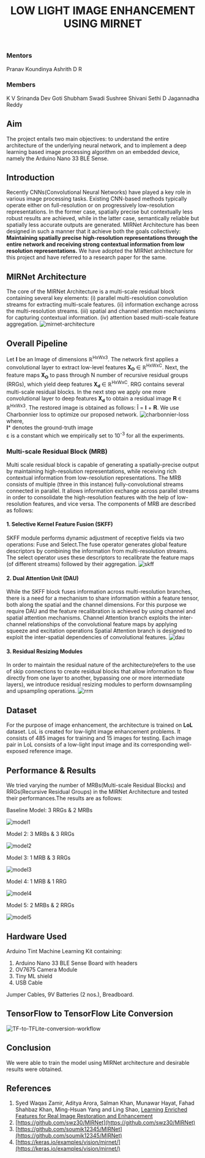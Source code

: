 ﻿---
layout: post

title: "LOW LIGHT IMAGE ENHANCEMENT USING MIRNET"

description: This project implements a deep learning model based on MIRNet architecture to recover high quality, well-defined images from their degraded version on an embedded device, namely the Arduino Nano 33 BLE Sense.

categories: diode
thumbnail: "2023_llie.jpg"
year: 2023

gmeet: ""
---

### Mentors
Pranav Koundinya
Ashrith D R

### Members
K V Srinanda
Dev Goti
Shubham Swadi
Sushree Shivani Sethi
D Jagannadha Reddy

## Aim
The project entails two main objectives: to understand the entire architecture of the underlying neural network, and to implement a deep learning based image processing algorithm on an embedded device, namely the Arduino Nano 33 BLE Sense.

## Introduction
Recently CNNs(Convolutional Neural Networks) have played a key role in various image processing tasks. Existing CNN-based methods typically operate either on full-resolution or on progressively low-resolution representations. In the former case, spatially precise but contextually less robust results are achieved, while in the latter case, semantically reliable but spatially less accurate outputs are generated. MIRNet Architecture has been designed in such a manner that it achieve both the goals collectively: **Maintaining spatially precise high-resolution representations through the entire network and receiving strong contextual information from low resolution representations.** We have adopted the MIRNet architecture for this project and have referred to a research paper for the same.

## MIRNet Architecture
The core of the MIRNet Architecture is a multi-scale residual block containing several key elements:
(i) parallel multi-resolution convolution streams for extracting multi-scale features.
(ii) information exchange across the multi-resolution streams.
(iii) spatial and channel attention mechanisms for capturing contextual information.
(iv) attention based multi-scale feature aggregation.
![mirnet-architecture](/virtual-expo/assets/img/diode/low_light_image_enhancement_using_mirnet/mirnet.jpg)

## Overall Pipeline
Let 𝐈 be an Image of dimensions ℝ<sup>HxWx3</sup>. The network first applies a convolutional layer to extract low-level features 𝐗<sub>𝐎</sub> ∈ ℝ<sup>HxWxC</sup>. Next, the feature maps 𝐗<sub>𝐎</sub> to pass through N number of recursive residual groups (RRGs), which yield deep features 𝐗<sub>𝐝</sub> ∈ ℝ<sup>HxWxC</sup>. RRG contains several multi-scale residual blocks. In the next step we apply one more convolutional layer to deep features 𝐗<sub>𝐝</sub> to obtain a residual image 𝐑 ∈ ℝ<sup>HxWx3</sup>. The restored image is obtained as follows: Î = 𝐈 + 𝐑. We use Charbonnier loss to optimize our proposed network.
![charbonnier-loss](/virtual-expo/assets/img/diode/low_light_image_enhancement_using_mirnet/charbonnier_loss.png)
where,<br>
𝐈* denotes the ground-truth image<br>
ε is a constant which we empirically set to 10<sup>-3</sup> for all the experiments.

### Multi-scale Residual Block (MRB)
Multi scale residual block is capable of generating a spatially-precise output by maintaining high-resolution representations, while receiving rich contextual information from low-resolution representations. The MRB consists of multiple (three in this instance) fully-convolutional streams connected in parallel. It allows information exchange across parallel streams in order to consolidate the high-resolution features with the help of low-resolution features, and vice versa. The components of MRB are described as follows:

#### 1. Selective Kernel Feature Fusion (SKFF)
SKFF module performs dynamic adjustment of receptive fields via two operations: Fuse and Select.The fuse operator generates global feature descriptors by combining the information from multi-resolution streams. The select operator uses these descriptors to recalibrate the feature maps (of different streams) followed by their aggregation.
![skff](/virtual-expo/assets/img/diode/low_light_image_enhancement_using_mirnet/skff.jpg)

#### 2. Dual Attention Unit (DAU)
While the SKFF block fuses information across multi-resolution branches, there is a need for a mechanism to share information within a feature tensor, both along the spatial and the channel dimensions. For this purpose we require DAU and the feature recalibration is achieved by using channel and spatial attention mechanisms.
Channel Attention branch exploits the inter-channel relationships of the convolutional feature maps by applying squeeze and excitation operations
Spatial Attention branch is designed to exploit the inter-spatial dependencies of convolutional features.
![dau](/virtual-expo/assets/img/diode/low_light_image_enhancement_using_mirnet/dau.jpg)

#### 3. Residual Resizing Modules
In order to maintain the residual nature of the architecture(refers to the use of skip connections to create residual blocks that allow information to flow directly from one layer to another, bypassing one or more intermediate layers), we introduce residual resizing modules to perform downsampling and upsampling operations.
![rrm](/virtual-expo/assets/img/diode/low_light_image_enhancement_using_mirnet/rrm.jpg)

## Dataset
For the purpose of image enhancement, the architecture is trained on **LoL** dataset. LoL is created for low-light image enhancement problems. It consists of 485 images for training and 15 images for testing. Each image pair in LoL consists of a low-light input image and its corresponding well-exposed reference image.

## Performance & Results
We tried varying the number of MRBs(Multi-scale Residual Blocks) and RRGs(Recursive Residual Groups) in the MIRNet Architecture and tested their performances.The results are as follows:

Baseline Model: 3 RRGs & 2 MRBs

![model1](/virtual-expo/assets/img/diode/low_light_image_enhancement_using_mirnet/model1.jpg)

Model 2: 3 MRBs & 3 RRGs

![model2](/virtual-expo/assets/img/diode/low_light_image_enhancement_using_mirnet/model2.png)

Model 3: 1 MRB & 3 RRGs

![model3](/virtual-expo/assets/img/diode/low_light_image_enhancement_using_mirnet/model3.png)

Model 4: 1 MRB & 1 RRG

![model4](/virtual-expo/assets/img/diode/low_light_image_enhancement_using_mirnet/model4.png)

Model 5: 2 MRBs & 2 RRGs

![model5](/virtual-expo/assets/img/diode/low_light_image_enhancement_using_mirnet/model5.png)

## Hardware Used

Arduino Tint Machine Learning Kit  containing:
1.  Arduino Nano 33 BLE Sense Board with headers
2.  OV7675 Camera Module
3.  Tiny ML shield
4.  USB Cable

Jumper Cables, 9V Batteries (2 nos.), Breadboard.

## TensorFlow to TensorFlow Lite Conversion
![TF-to-TFLite-conversion-workflow](/virtual-expo/assets/img/diode/low_light_image_enhancement_using_mirnet/tflite.png)

## Conclusion
We were able to train the model using MIRNet architecture and desirable results were obtained.

## References
1. Syed Waqas Zamir, Aditya Arora, Salman Khan, Munawar Hayat, Fahad Shahbaz Khan, Ming-Hsuan Yang and Ling Shao, [Learning Enriched Features for Real Image Restoration and Enhancement]([https://arxiv.org/pdf/2003.06792.pdf](https://arxiv.org/pdf/2003.06792.pdf))
2. [https://github.com/swz30/MIRNet](https://github.com/swz30/MIRNet)
3. [https://github.com/soumik12345/MIRNet](https://github.com/soumik12345/MIRNet)
4. [https://keras.io/examples/vision/mirnet/](https://keras.io/examples/vision/mirnet/)
